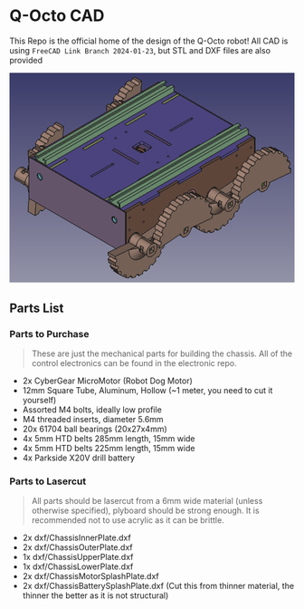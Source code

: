 # Q-Octo CAD
This Repo is the official home of the design of the Q-Octo robot! All CAD is using `FreeCAD Link Branch 2024-01-23`, but STL and DXF files are also provided

![img](img/cover.png)

## Parts List

### Parts to Purchase
> These are just the mechanical parts for building the chassis. All of the control electronics can be found in the electronic repo.
- 2x CyberGear MicroMotor (Robot Dog Motor)
- 12mm Square Tube, Aluminum, Hollow (~1 meter, you need to cut it yourself)
- Assorted M4 bolts, ideally low profile
- M4 threaded inserts, diameter 5.6mm
- 20x 61704 ball bearings (20x27x4mm)
- 4x 5mm HTD belts 285mm length, 15mm wide
- 4x 5mm HTD belts 225mm length, 15mm wide
- 4x Parkside X20V drill battery

### Parts to Lasercut
> All parts should be lasercut from a 6mm wide material (unless otherwise specified), plyboard should be strong enough. It is recommended not to use acrylic as it can be brittle.
- 2x dxf/ChassisInnerPlate.dxf
- 2x dxf/ChassisOuterPlate.dxf
- 1x dxf/ChassisUpperPlate.dxf
- 1x dxf/ChassisLowerPlate.dxf
- 2x dxf/ChassisMotorSplashPlate.dxf
- 2x dxf/ChassisBatterySplashPlate.dxf (Cut this from thinner material, the thinner the better as it is not structural)

